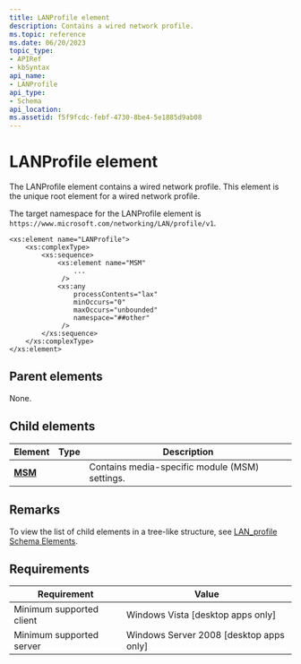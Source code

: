```yaml
---
title: LANProfile element
description: Contains a wired network profile.
ms.topic: reference
ms.date: 06/20/2023
topic_type: 
- APIRef
- kbSyntax
api_name: 
- LANProfile
api_type: 
- Schema
api_location: 
ms.assetid: f5f9fcdc-febf-4730-8be4-5e1885d9ab08
---
```


# LANProfile element

The LANProfile element contains a wired network profile. This element is the unique root element for a wired network profile.

The target namespace for the LANProfile element is `https://www.microsoft.com/networking/LAN/profile/v1`.

```syntax
<xs:element name="LANProfile">
    <xs:complexType>
        <xs:sequence>
            <xs:element name="MSM"
                ...
             />
            <xs:any
                processContents="lax"
                minOccurs="0"
                maxOccurs="unbounded"
                namespace="##other"
             />
        </xs:sequence>
    </xs:complexType>
</xs:element>
```

## Parent elements

None.

## Child elements

| Element | Type | Description |
| - | - | - |
| [**MSM**](./lan-profileschema-msm-lanprofile-element.md) |  | Contains media-specific module (MSM) settings. |

## Remarks

To view the list of child elements in a tree-like structure, see [LAN\_profile Schema Elements](lan-profileschema-elements.md).

## Requirements

| Requirement | Value |
| - | - |
| Minimum supported client | Windows Vista \[desktop apps only\] |
| Minimum supported server | Windows Server 2008 \[desktop apps only\] |

